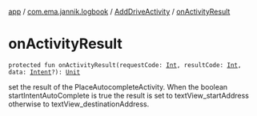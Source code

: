 [app](../../index.md) / [com.ema.jannik.logbook](../index.md) / [AddDriveActivity](index.md) / [onActivityResult](./on-activity-result.md)

# onActivityResult

`protected fun onActivityResult(requestCode: `[`Int`](https://kotlinlang.org/api/latest/jvm/stdlib/kotlin/-int/index.html)`, resultCode: `[`Int`](https://kotlinlang.org/api/latest/jvm/stdlib/kotlin/-int/index.html)`, data: `[`Intent`](https://developer.android.com/reference/android/content/Intent.html)`?): `[`Unit`](https://kotlinlang.org/api/latest/jvm/stdlib/kotlin/-unit/index.html)

set the result of the PlaceAutocompleteActivity.
When the boolean startIntentAutoComplete is true the result is set to textView_startAddress otherwise to textView_destinationAddress.

